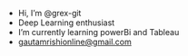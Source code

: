 - Hi, I’m @grex-git
- Deep Learning enthusiast
- I’m currently learning powerBi and Tableau
- gautamrishionline@gmail.com

<!---
grex-git/grex-git is a ✨ special ✨ repository because its `README.md` (this file) appears on your GitHub profile.
You can click the Preview link to take a look at your changes.
--->
